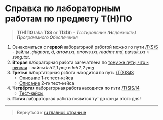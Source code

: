 # Справка по лабораторным работам по предмету Т(Н)ПО #

> **Т(Н)ПО** (aka **TSS** or **T(S)S**) - ***Т**естирование (**Н**адёжность) **П**рограммного **О**беспечения*

1. Ознакомиться с **первой** лабораторной работой можно по пути [/T(S)S](https://github.com/Apchibudzdravij/HereWeAre-3k1s/tree/main/T(S)S) - файлы *.gitignore*, *d*, *arrow.txt*, *arrows.txt*, *readme.md*, *pursuit.txt* и *song.txt*.
2. **Вторая** лабораторная работа запечатлена по [тому же пути, что и первая](https://github.com/Apchibudzdravij/HereWeAre-3k1s/tree/main/T(S)S) - файлы *lab2_1.png* и *lab2_2.png*.
3. **Третья** лабортаторная работа находится по пути [/T(S)S/l3](https://github.com/Apchibudzdravij/HereWeAre-3k1s/tree/main/T(S)S/l3)
    - [Описание](https://github.com/Apchibudzdravij/HereWeAre-3k1s/blob/main/T(S)S/l3/case1.md) 1-го тест-кейса
    - [Описание](https://github.com/Apchibudzdravij/HereWeAre-3k1s/blob/main/T(S)S/l3/case2.md) 2-го тест-кейса
4. **Четвёртая** лабораторная работа находится по пути [/T(S)S/l4](https://github.com/Apchibudzdravij/HereWeAre-3k1s/blob/main/T(S)S/l4)
    - [Тест-кейсы](https://github.com/Apchibudzdravij/HereWeAre-3k1s/blob/main/T(S)S/l4/cases.md)
5. **Пятая** лабораторная работа появится тут до конца этого дня!

---

> Вернуться к [ru главной странице](https://github.com/Apchibudzdravij/HereWeAre-3k1s/blob/main/docs/ru/index.md)
